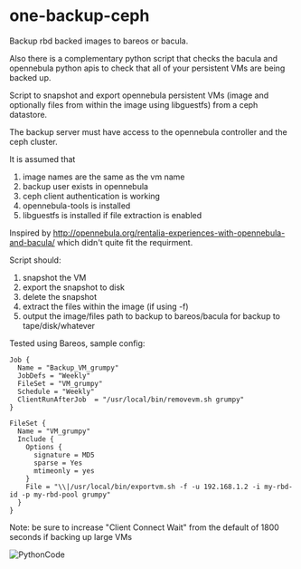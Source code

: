 # one-backup-ceph
Backup rbd backed images to bareos or bacula.

Also there is a complementary python script that checks the bacula and opennebula python apis to check that all of your persistent VMs are being backed up.

Script to snapshot and export opennebula persistent VMs (image and optionally files from within the image using libguestfs) from a ceph datastore.

The backup server must have access to the opennebula controller and the ceph cluster.

It is assumed that

1. image names are the same as the vm name
2. backup user exists in opennebula
3. ceph client authentication is working
4. opennebula-tools is installed
5. libguestfs is installed if file extraction is enabled

Inspired by http://opennebula.org/rentalia-experiences-with-opennebula-and-bacula/ which didn't quite fit the requirment.

Script should: 

1. snapshot the VM
2. export the snapshot to disk
3. delete the snapshot
4. extract the files within the image (if using -f)
5. output the image/files path to backup to bareos/bacula for backup to tape/disk/whatever

Tested using Bareos, sample config:


```
Job {
  Name = "Backup_VM_grumpy"
  JobDefs = "Weekly"
  FileSet = "VM_grumpy"
  Schedule = "Weekly"
  ClientRunAfterJob  = "/usr/local/bin/removevm.sh grumpy"
}

FileSet {
  Name = "VM_grumpy"
  Include {
    Options {
      signature = MD5
      sparse = Yes
      mtimeonly = yes
    }
    File = "\\|/usr/local/bin/exportvm.sh -f -u 192.168.1.2 -i my-rbd-id -p my-rbd-pool grumpy"
  }
}
```

Note: be sure to increase "Client Connect Wait" from the default of 1800 seconds if backing up large VMs

![PythonCode](https://github.com/laurencegill/one-backup-ceph/workflows/PythonCode/badge.svg)

